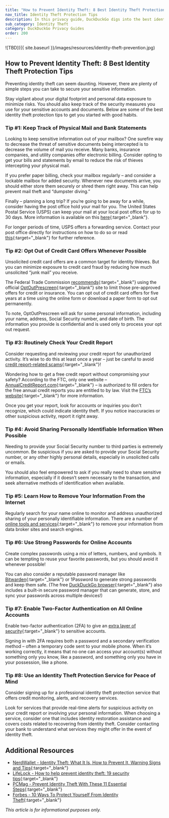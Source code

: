 ```yaml
---
title: "How to Prevent Identity Theft: 8 Best Identity Theft Protection Tips"
nav_title: Identity Theft Protection Tips
description: In this privacy guide, DuckDuckGo digs into the best identity theft protection tips, distilling simple steps to secure your sensitive information.
sub_category: Identity Theft
category: DuckDuckGo Privacy Guides
order: 200
---
```


![TBD]({{ site.baseurl }}/images/resources/identity-theft-prevention.jpg)

## How to Prevent Identity Theft: 8 Best Identity Theft Protection Tips

Preventing identity theft can seem daunting. However, there are plenty of simple steps you can take to secure your sensitive information.

Stay vigilant about your digital footprint and personal data exposure to minimize risks. You should also keep track of the security measures you use for your sensitive accounts and documents. Below are some of the best identity theft protection tips to get you started with good habits.

### Tip #1: Keep Track of Physical Mail and Bank Statements

Looking to keep sensitive information out of your mailbox? One surefire way to decrease the threat of sensitive documents being intercepted is to decrease the volume of mail you receive. Many banks, insurance companies, and utility companies offer electronic billing. Consider opting to get your bills and statements by email to reduce the risk of thieves intercepting your physical mail.

If you prefer paper billing, check your mailbox regularly – and consider a lockable mailbox for added security. Whenever new documents arrive, you should either store them securely or shred them right away. This can help prevent mail theft and “dumpster diving.”

Finally – planning a long trip? If you’re going to be away for a while, consider having the post office hold your mail for you. The United States Postal Service (USPS) can keep your mail at your local post office for up to 30 days. More information is available on this [here](https://www.usps.com/manage/hold-mail.htm){:target="\_blank"}.

For longer periods of time, USPS offers a forwarding service. Contact your post office directly for instructions on how to do so or read [this](https://www.usps.com/manage/forward.htm){:target="\_blank"} for further reference.

### Tip #2: Opt Out of Credit Card Offers Whenever Possible

Unsolicited credit card offers are a common target for identity thieves. But you can minimize exposure to credit card fraud by reducing how much unsolicited “junk mail” you receive.

The Federal Trade Commission [recommends](https://consumer.ftc.gov/articles/prescreened-credit-insurance-offers){:target="\_blank"} using the official [OptOutPrescreen](https://www.optoutprescreen.com/){:target="\_blank"} site to limit those pre-approved offers for credit or insurance. You can opt out of credit card offers for five years at a time using the online form or download a paper form to opt out permanently.

To note, OptOutPrescreen will ask for some personal information, including your name, address, Social Security number, and date of birth. The information you provide is confidential and is used only to process your opt out request.

### Tip #3: Routinely Check Your Credit Report

Consider requesting and reviewing your credit report for unauthorized activity. It’s wise to do this at least once a year – just be careful to avoid [credit report-related scams](https://consumer.ftc.gov/articles/free-credit-reports#Avoid%20Other%20Sites%20Offering%20Credit%20Reports){:target="\_blank"}!

Wondering how to get a free credit report without compromising your safety? According to the FTC, only one website – [AnnualCreditReport.com](https://www.annualcreditreport.com/index.action){:target="\_blank"} – is authorized to fill orders for the free annual credit reports you are entitled to by law. Visit the [FTC’s website](https://consumer.ftc.gov/articles/free-credit-reports#How%20To%20Get%20Your%20Free%20Credit%20Reports){:target="\_blank"} for more information.

Once you get your report, look for accounts or inquiries you don't recognize, which could indicate identity theft. If you notice inaccuracies or other suspicious activity, report it right away.

### Tip #4: Avoid Sharing Personally Identifiable Information When Possible

Needing to provide your Social Security number to third parties is extremely uncommon. Be suspicious if you are asked to provide your Social Security number, or any other highly personal details, especially in unsolicited calls or emails.

You should also feel empowered to ask if you really need to share sensitive information, especially if it doesn’t seem necessary to the transaction, and seek alternative methods of identification when available.

### Tip #5: Learn How to Remove Your Information From the Internet

Regularly search for your name online to monitor and address unauthorized sharing of your personally identifiable information. There are a number of [online tools and services](https://www.washingtonpost.com/technology/2023/10/03/delete-personal-data-privacy-free-app/){:target="\_blank"} to remove your information from data broker sites and search engines.

### Tip #6: Use Strong Passwords for Online Accounts

Create complex passwords using a mix of letters, numbers, and symbols. It can be tempting to reuse your favorite passwords, but you should avoid it whenever possible!

You can also consider a reputable password manager like [Bitwarden](https://bitwarden.com){:target="\_blank"} or 1Password to generate strong passwords and keep them safe. (The free [DuckDuckGo browser](https://duckduckgo.com/app/){:target="\_blank"} also includes a built-in secure password manager that can generate, store, and sync your passwords across multiple devices!)

### Tip #7: Enable Two-Factor Authentication on All Online Accounts

Enable two-factor authentication (2FA) to give an [extra layer of security](https://www.nerdwallet.com/article/banking/two-factor-authentication-protects-online-info){:target="\_blank"} to sensitive accounts.

Signing in with 2FA requires both a password and a secondary verification method – often a temporary code sent to your mobile phone. When it’s working correctly, it means that no one can access your account(s) without something only you know, like a password, and something only you have in your possession, like a phone.

### Tip #8: Use an Identity Theft Protection Service for Peace of Mind

Consider signing up for a professional identity theft protection service that offers credit monitoring, alerts, and recovery services.

Look for services that provide real-time alerts for suspicious activity on your credit report or involving your personal information. When choosing a service, consider one that includes identity restoration assistance and covers costs related to recovering from identity theft. Consider contacting your bank to understand what services they might offer in the event of identity theft.

## Additional Resources

-   [NerdWallet - Identity Theft: What It Is, How to Prevent It, Warning Signs and Tips](https://www.nerdwallet.com/article/finance/how-to-prevent-identity-theft){:target="\_blank"}
-   [LifeLock - How to help prevent identity theft: 19 security tips](https://lifelock.norton.com/learn/identity-theft-resources/how-to-prevent-identity-theft){:target="\_blank"}
-   [PCMag - Prevent Identity Theft With These 11 Essential Steps](https://www.pcmag.com/how-to/prevent-identity-theft-online){:target="\_blank"}
-   [Forbes - 10 Ways To Protect Yourself From Identity Theft](https://www.forbes.com/advisor/personal-finance/protect-yourself-from-identity-theft/){:target="\_blank"}

_This article is for informational purposes only._
